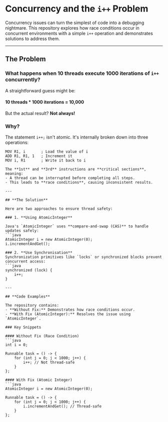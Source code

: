 # **Concurrency and the `i++` Problem**

Concurrency issues can turn the simplest of code into a debugging nightmare. This repository explores how race conditions occur in concurrent environments with a simple `i++` operation and demonstrates solutions to address them.

---

## **The Problem**
### What happens when 10 threads execute 1000 iterations of `i++` concurrently?  

A straightforward guess might be:
#### 10 threads * 1000 iterations = 10,000

But the actual result? **Not always!**

### Why?  

The statement `i++;` isn't atomic. It's internally broken down into three operations:  
```assembly
MOV R1, i       ; Load the value of i
ADD R1, R1, 1   ; Increment it
MOV i, R1       ; Write it back to i

The **1st** and **3rd** instructions are **critical sections**, meaning:  
- A thread can be interrupted before completing all steps.  
- This leads to **race conditions**, causing inconsistent results.  

---

## **The Solution**

Here are two approaches to ensure thread safety:

### 1. **Using AtomicInteger**

Java's `AtomicInteger` uses **compare-and-swap (CAS)** to handle updates safely:  
```java
AtomicInteger i = new AtomicInteger(0);
i.incrementAndGet();

### 2. **Use Synchronisation**
Synchronization primitives like `locks` or synchronized blocks prevent concurrent access:
```java
synchronized (lock) {
    i++;
}

---

## **Code Examples**

The repository contains:  
- **Without Fix:** Demonstrates how race conditions occur.  
- **With Fix (AtomicInteger):** Resolves the issue using `AtomicInteger`.

### Key Snippets

#### Without Fix (Race Condition)
```java
int i = 0;

Runnable task = () -> {
    for (int j = 0; j < 1000; j++) {
        i++; // Not thread-safe
    }
};

#### With Fix (Atomic Integer)
```java
AtomicInteger i = new AtomicInteger(0);

Runnable task = () -> {
    for (int j = 0; j < 1000; j++) {
        i.incrementAndGet(); // Thread-safe
    }
};